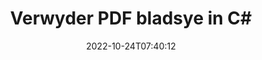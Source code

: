 ---
############################# Static ############################
layout: "auto-gen-merger"
date: 2022-10-24T07:40:12
draft: false
otherformats: ppsx ppt pptx rtf tex vdx vsdm vsdx vssm vssx vstm vstx vsx vtx xlam xls

############################# Head ############################
head_title: "Verwyder PDF bladsye in C#"
head_description: "Verwyder of skrap 'n enkele bladsy of versameling bladsye uit 'n PDF-lêer in C# deur die bladsyvolgorde om te keer deur die dokumentsamesmeltings-API te gebruik."

############################# Header ############################
title: "Verwyder PDF bladsye in C#"
description: "Verwyder PDF Bladsye met 'n paar reëls van .NET-kode."
bg_image: "https://cms.admin.containerize.com/templates/aspose/App_Themes/V3/images/bg/header1.png"
bg_overlay: false
button:
    enable: true
    icon: "fas fa-arrow-down"
    label: "Laai gratis proeflopie af"
    link: "https://downloads.groupdocs.com/merger/net"

############################# SubMenu ############################
submenu:
    enable: true

    left:
        img_alt: "GroupDocs.Merger for .NET"
        image: "https://cms.admin.containerize.com/templates/groupdocs/images/product-logos/90x90-noborder/groupdocs-merger-net.png"
        product: "GroupDocs.Merger"
        platform: ".NET"

    middle:
        button:

            # button loop
            - link: "https://apireference.groupdocs.com/merger/net"
              text: "API-verwysing"

            # button loop
            - link: "https://github.com/groupdocs-merger"
              text: "Kode voorbeelde"

            # button loop
            - link: "https://products.groupdocs.app/merger/family"
              text: "Regstreekse demonstrasies"

            # button loop
            - link: "https://purchase.groupdocs.com/pricing/merger/net"
              text: "Pryse"

    right:
        link_download: "https://downloads.groupdocs.com/merger"
        link_learn: "https://docs.groupdocs.com/merger/net"
        link_buy: "https://purchase.groupdocs.com"

############################# About ############################
about:
    enable: true
    title: "Oor GroupDocs.Merger for .NET API"
    content: |
        [GroupDocs.Merger for .NET](/af/merger/net/) bied 'n eenvoudige oplossing om veilig saam te smelt en te verdeel tussen 'n wye reeks dokumentformate, insluitend PDF, Microsoft Office (Word, Excel, PowerPoint , OneNote), OpenDocument, HTML, beelde en vele ander binne .NET toepassings. Deur net 'n paar reëls van die kode by te voeg, voer verskeie dokumentbewerkings uit soos skuif, verwyder, draai, ruil, onttrek of verander die oriëntasie van bladsye binne die dokumente. Die dokumentsamesmeltings-API ondersteun ook die voorskou van dokumentbladsye as 'n prent om die dokumentstruktuur, formatering en inhoud op die bladsy te ontleed.
        
        GroupDocs.Merger API is 'n regte keuse vir korporatiewe oplossings wat funksies nodig het om lêerbladsye te verwyder. Hierdie API's word goed ondersteun op alle groot bedryfstelsels en platforms insluitend .NET Framework, .NET Standard, .NET Core, Mono.

############################# Steps ############################
steps:
    enable: true
    title_left: "Verwyder PDF lêerbladsye in .NET"
    content_left: |
        [GroupDocs.Merger for .NET](/af/merger/net/) maak dit maklik vir C#-ontwikkelaars om 'n enkele of 'n aantal spesifieke bladsye binne 'n PDF uit te vee lêer deur 'n paar maklike stappe te implementeer.
        
        * Inisialiseer **Verwyderopsies** met bladsynommers om te verwyder.
        * Skep nuwe instansie van **Merger** en gee brondokumentpad as 'n konstruktorparameter deur.
        * Bel **RemovePages** en slaag **RemoveOptions** objek.
        * Bel **Stoor** en spesifiseer die lêerpad om die resulterende dokument te stoor.

    title_right: "Stelselvereistes"
    content_right: |
        GroupDocs.Merger for .NET API's word op alle groot platforms en bedryfstelsels ondersteun. Voordat u die kode hieronder uitvoer, maak asseblief seker dat u die volgende voorvereistes op u stelsel geïnstalleer het.

        * Bedryfstelsels: Microsoft Windows, Linux, MacOS
        * Ontwikkelingsomgewings: Visual Studio, Xamarin, MonoDevelop
        * Raamwerke: .NET Framework, .NET Standard, .NET Core, Mono
        * Laai die nuutste weergawe van GroupDocs.Merger for .NET af vanaf [NuGet](https://www.nuget.org/packages/groupdocs.merger)
         
    code: |
     {{% merger/additional-styles %}}
     {{< merger/code-merger title="Hoe om PDF lêerbladsye te verwyder deur C# voorbeeldkode te gebruik">}}

        ```csharp    
        // Verwyder PDF lêerbladsye deur GroupDocs.Merger API te gebruik
        // Inisialiseer RemoveOptions-klas met geselekteerde bladsynommers
        RemoveOptions removeOptions = new RemoveOptions(new int[] { 3, 6 });

        // Instansieer samesmelting met invoer PDF dokument
        using (Merger merger = new Merger("input.pdf"))
          {
            // Bel RemovePages-metode en gee RemoveOptions-voorwerp daaraan
            merger.RemovePages(removeOptions);
    
            // Roep Stoor-metode en slaag die gewenste lêerpad om die uitvoerdokument te stoor
            merger.Save("output.pdf");
          }
        ```
     {{< /merger/code-merger >}}

############################# Demos ############################
demos:
    enable: true
    title: "Regstreekse demonstrasies - Verwyder PDF bladsye aanlyn"
    content: |
       Verwyder PDF lêerbladsye op die oomblik deur [GroupDocs.Merger Live Demos](https://products.groupdocs.app/splitter/remove-pages/pdf) webwerf te besoek.
       Die lewendige demo het die volgende voordele.
        
############################# About Formats ############################
about_formats:
    enable: true

############################# More Formats ############################
more_formats:
    enable: true
    title: "Verwyder bladsye van ander dokumentformate"
    content: |
        .NET dokumente samesmelting en verdeel API vir lêerformate en beelde. Verwyder sommige van die gewilde lêerformate soos hieronder genoem.

############################# Back to top ###############################
back_to_top:
    enable: true
---
